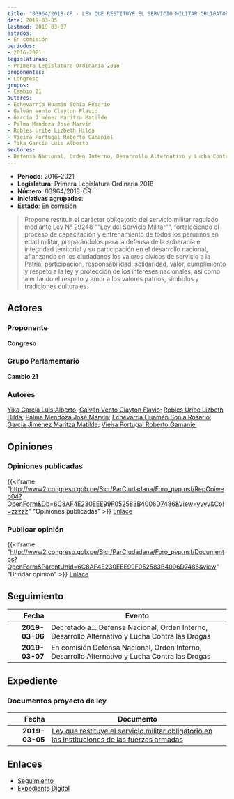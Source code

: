 ```yaml
---
title: "03964/2018-CR - LEY QUE RESTITUYE EL SERVICIO MILITAR OBLIGATORIO EN LAS INSTITUCIONES DE LAS FUERZAS ARMADAS"
date: 2019-03-05
lastmod: 2019-03-07
estados:
- En comisión
periodos:
- 2016-2021
legislaturas:
- Primera Legislatura Ordinaria 2018
proponentes:
- Congreso
grupos:
- Cambio 21
autores:
- Echevarría Huamán Sonia Rosario
- Galván Vento Clayton Flavio
- García Jiménez Maritza Matilde
- Palma Mendoza José Marvín
- Robles Uribe Lizbeth Hilda
- Vieira Portugal Roberto Gamaniel
- Yika García Luis Alberto
sectores:
- Defensa Nacional, Orden Interno, Desarrollo Alternativo y Lucha Contra las Drogas
---
```

- **Periodo**: 2016-2021
- **Legislatura**: Primera Legislatura Ordinaria 2018
- **Número**: 03964/2018-CR
- **Iniciativas agrupadas**: 
- **Estado**: En comisión

> Propone restituir el carácter obligatorio del servicio militar regulado mediante Ley N° 29248 ""Ley del Servicio Militar"", fortaleciendo el proceso de capacitación y entrenamiento de todos los peruanos en edad militar, preparándolos para la defensa de la soberanía e integridad territorial y su participación en el desarrollo nacional, afianzando en los ciudadanos los valores cívicos de servicio a la Patria, participación, responsabilidad, solidaridad, valor, cumplimiento y respeto a la ley y protección de los intereses nacionales, así como alentando el respeto y amor a los valores patrios, símbolos y tradiciones culturales.


## Actores

### Proponente

**Congreso**

### Grupo Parlamentario

**Cambio 21**

### Autores

[Yika García Luis Alberto](mailto:mailto:lyika@congreso.gob.pe); [Galván Vento Clayton Flavio](mailto:mailto:cgalvan@congreso.gob.pe); [Robles Uribe Lizbeth Hilda](mailto:mailto:lroblesu@congreso.gob.pe); [Palma Mendoza José Marvín](mailto:mailto:jpalma@congreso.gob.pe); [Echevarría Huamán Sonia Rosario](mailto:mailto:sechevarria@congreso.gob.pe); [García Jiménez Maritza Matilde](mailto:mailto:mgarciaj@congreso.gob.pe); [Vieira Portugal Roberto Gamaniel](mailto:mailto:rvieira@congreso.gob.pe)

## Opiniones

### Opiniones publicadas

{{<iframe "http://www2.congreso.gob.pe/Sicr/ParCiudadana/Foro_pvp.nsf/RepOpiweb04?OpenForm&Db=6C8AF4E230EEE99F052583B4006D7486&View=yyyy&Col=zzzzz" "Opiniones publicadas" >}}
[Enlace](http://www2.congreso.gob.pe/Sicr/ParCiudadana/Foro_pvp.nsf/RepOpiweb04?OpenForm&Db=6C8AF4E230EEE99F052583B4006D7486&View=yyyy&Col=zzzzz)

### Publicar opinión

{{<iframe "http://www2.congreso.gob.pe/Sicr/ParCiudadana/Foro_pvp.nsf/Documentos?OpenForm&ParentUnid=6C8AF4E230EEE99F052583B4006D7486&view" "Brindar opinión" >}}
[Enlace](http://www2.congreso.gob.pe/Sicr/ParCiudadana/Foro_pvp.nsf/Documentos?OpenForm&ParentUnid=6C8AF4E230EEE99F052583B4006D7486&view)


## Seguimiento

| Fecha | Evento |
|------:|--------|
| **2019-03-06** | Decretado a... Defensa Nacional, Orden Interno, Desarrollo Alternativo y Lucha Contra las Drogas |
| **2019-03-07** | En comisión Defensa Nacional, Orden Interno, Desarrollo Alternativo y Lucha Contra las Drogas |

## Expediente

### Documentos proyecto de ley

| Fecha | Documento |
|------:|-----------|
| **2019-03-05** | [Ley que restituye el servicio militar obligatorio en las instituciones de las fuerzas armadas](http://www.leyes.congreso.gob.pe/Documentos/2016_2021/Proyectos_de_Ley_y_de_Resoluciones_Legislativas/PL0396420190305.pdf) |

## Enlaces

- [Seguimiento](http://www2.congreso.gob.pe/Sicr/TraDocEstProc/CLProLey2016.nsf/f7fff46988ca05b1052578e100829cc7/4c7ad1e651b25ba7052583b40064ab69?OpenDocument)
- [Expediente Digital](http://www2.congreso.gob.pe/Sicr/TraDocEstProc/Expvirt_2011.nsf/visbusqptramdoc1621/03964?opendocument)

